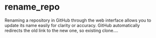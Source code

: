 # rename_repo
Renaming a repository in GitHub through the web interface allows you to update its name easily for clarity or accuracy. GitHub automatically redirects the old link to the new one, so existing clone....
